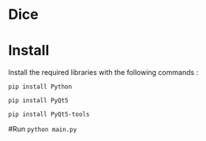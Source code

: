 # Dice
# Install
Install the required libraries with the following commands :

`pip install Python` 

`pip install PyQt5` 

`pip install PyQt5-tools`

#Run
`python main.py` 
